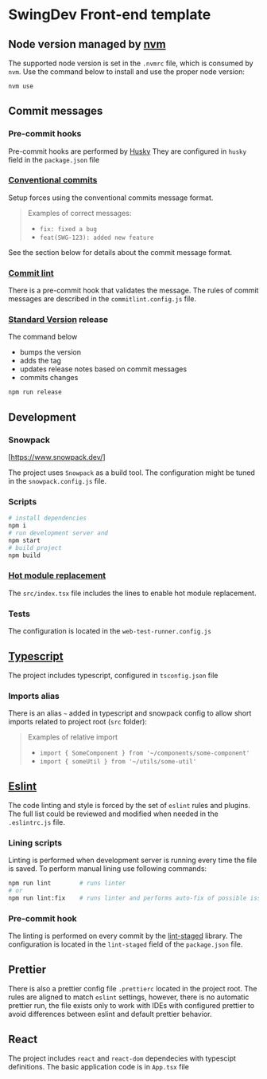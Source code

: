 # SwingDev Front-end template

## Node version managed by [nvm](https://github.com/nvm-sh/nvm)

The supported node version is set in the `.nvmrc` file, which is consumed by `nvm`.
Use the command below to install and use the proper node version:

```sh
nvm use
```

## Commit messages

### Pre-commit hooks

Pre-commit hooks are performed by [Husky](https://github.com/typicode/husky#readme)
They are configured in `husky` field in the `package.json` file

### [Conventional commits](https://www.conventionalcommits.org/en/v1.0.0/)

Setup forces using the conventional commits message format.

> Examples of correct messages:
>
> - `fix: fixed a bug`
> - `feat(SWG-123): added new feature`

See the section below for details about the commit message format.

### [Commit lint](https://commitlint.js.org/#/)

There is a pre-commit hook that validates the message.
The rules of commit messages are described in the `commitlint.config.js` file.

### [Standard Version](https://github.com/conventional-changelog/standard-version) release

The command below

- bumps the version
- adds the tag
- updates release notes based on commit messages
- commits changes

```sh
npm run release
```

## Development

### Snowpack

[https://www.snowpack.dev/]

The project uses `Snowpack` as a build tool. The configuration might be tuned in the `snowpack.config.js` file.

### Scripts

```sh
# install dependencies
npm i
# run development server and 
npm start
# build project
npm build
```

### [Hot module replacement](https://snowpack.dev/concepts/hot-module-replacement)

The `src/index.tsx` file includes the lines to enable hot module replacement. 

### Tests

The configuration is located in the `web-test-runner.config.js`

## [Typescript](https://www.typescriptlang.org/)

The project includes typescript, configured in `tsconfig.json` file

### Imports alias

There is an alias `~` added in typescript and snowpack config to allow short imports related to project root (`src` folder):

> Examples of relative import
>
> - `import { SomeComponent } from '~/components/some-component'`
> - `import { someUtil } from '~/utils/some-util'`

## [Eslint](https://eslint.org/)

The code linting and style is forced by the set of `eslint` rules and plugins.
The full list could be reviewed and modified when needed in the `.eslintrc.js` file.

### Lining scripts

Linting is performed when development server is running every time the file is saved. To perform manual lining use following commands:

```sh
npm run lint        # runs linter 
# or
npm run lint:fix    # runs linter and performs auto-fix of possible issues
```

### Pre-commit hook

The linting is performed on every commit by the [lint-staged](https://github.com/okonet/lint-staged#readme) library. 
The configuration is located in the `lint-staged` field of the `package.json` file.

## Prettier

There is also a prettier config file `.prettierc` located in the project root. The rules are aligned to match `eslint` settings, however, there is no automatic prettier run, the file exists only to work with IDEs with configured prettier to avoid differences between eslint and default prettier behavior.

## React

The project includes `react` and `react-dom` dependecies with typescipt definitions. The basic application code is in `App.tsx` file 
